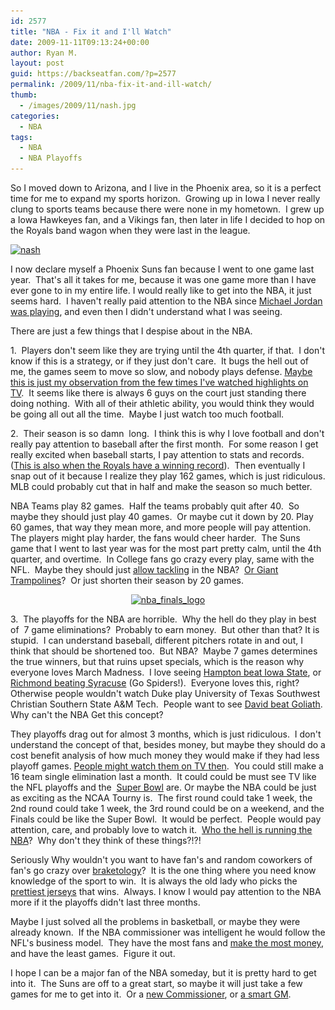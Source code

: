 ```yaml
---
id: 2577
title: "NBA - Fix it and I'll Watch"
date: 2009-11-11T09:13:24+00:00
author: Ryan M.
layout: post
guid: https://backseatfan.com/?p=2577
permalink: /2009/11/nba-fix-it-and-ill-watch/
thumb:
  - /images/2009/11/nash.jpg
categories:
  - NBA
tags:
  - NBA
  - NBA Playoffs
---
```


<div class="entry">
  <p>
    So I moved down to Arizona, and I live in the Phoenix area, so it is a perfect time for me to expand my sports horizon.  Growing up in Iowa I never really clung to sports teams because there were none in my hometown.  I grew up a Iowa Hawkeyes fan, and a Vikings fan, then later in life I decided to hop on the Royals band wagon when they were last in the league.
  </p>

  <p>
    <a href="/images/2009/11/nash.jpg"><img class="aligncenter size-full wp-image-2593" title="nash" src="/images/2009/11/nash.jpg" alt="nash" width="600" height="315" srcset="/images/2009/11/nash.jpg 600w, /images/2009/11/nash-300x157.jpg 300w" sizes="(max-width: 600px) 100vw, 600px" /></a>
  </p>

  <p>
    I now declare myself a Phoenix Suns fan because I went to one game last year.  That's all it takes for me, because it was one game more than I have ever gone to in my entire life. I would really like to get into the NBA, it just seems hard.  I haven't really paid attention to the NBA since <a href="http://i.cdn.turner.com/si/2009/writers/ted_keith/04/08/jordan/michael-jordan-p1.jpg">Michael Jordan was playing</a>, and even then I didn't understand what I was seeing.
  </p>

  <p>
  </p>

  <p>
    There are just a few things that I despise about in the NBA.
  </p>

  <p>
    1.  Players don't seem like they are trying until the 4th quarter, if that.  I don't know if this is a strategy, or if they just don't care.  It bugs the hell out of me, the games seem to move so slow, and nobody plays defense. <a href="https://www.youtube.com/watch?v=2X-anGaVIhM"> Maybe this is just my observation from the few times I've watched highlights on TV</a>.  It seems like there is always 6 guys on the court just standing there doing nothing.  With all of their athletic ability, you would think they would be going all out all the time.  Maybe I just watch too much football.
  </p>

  <p>
    2.  Their season is so damn  long.  I think this is why I love football and don't really pay attention to baseball after the first month.  For some reason I get really excited when baseball starts, I pay attention to stats and records. (<a href="http://sportsillustrated.cnn.com/2009/writers/joe_posnanski/04/28/zack.greinke/index.html">This is also when the Royals have a winning record</a>).  Then eventually I snap out of it because I realize they play 162 games, which is just ridiculous. MLB could probably cut that in half and make the season so much better.
  </p>

  <p>
    NBA Teams play 82 games.  Half the teams probably quit after 40.  So maybe they should just play 40 games.  Or maybe cut it down by 20. Play 60 games, that way they mean more, and more people will pay attention.  The players might play harder, the fans would cheer harder.  The Suns game that I went to last year was for the most part pretty calm, until the 4th quarter, and overtime.  In College fans go crazy every play, same with the NFL.  Maybe they should just <a href="https://www.youtube.com/watch?v=nNwcw21NAdU&feature=fvw">allow tackling</a> in the NBA?  <a href="https://www.slamball.net/">Or Giant Trampolines</a>?  Or just shorten their season by 20 games.
  </p>

  <p style="text-align: center;">
    <a href="/images/2009/11/nba_finals_logo.jpg"><img class="aligncenter size-full wp-image-2594" title="nba_finals_logo" src="/images/2009/11/nba_finals_logo.jpg" alt="nba_finals_logo" width="448" height="237" srcset="/images/2009/11/nba_finals_logo.jpg 640w, /images/2009/11/nba_finals_logo-300x158.jpg 300w" sizes="(max-width: 448px) 100vw, 448px" /></a>
  </p>

  <p>
    3.  The playoffs for the NBA are horrible.  Why the hell do they play in best of  7 game eliminations?  Probably to earn money.  But other than that? It is stupid.  I can understand baseball, different pitchers rotate in and out, I think that should be shortened too.  But NBA?  Maybe 7 games determines the true winners, but that ruins upset specials, which is the reason why everyone loves March Madness.  I love seeing <a href="http://sportsillustrated.cnn.com/basketball/college/2001/ncaa_tourney/west/news/2001/03/15/hampton_iowastate_ap/">Hampton beat Iowa State</a>, or <a href="https://www.richmondspiders.com/sports/m-baskbl/spec-rel/102005aaj.html">Richmond beating Syracuse</a> (Go Spiders!).  Everyone loves this, right?  Otherwise people wouldn't watch Duke play University of Texas Southwest Christian Southern State A&M Tech.  People want to see <a href="http://sports.espn.go.com/nfl/playoffs07/news/story?id=3228916">David beat Goliath</a>.  Why can't the NBA Get this concept?
  </p>

  <p>
    They playoffs drag out for almost 3 months, which is just ridiculous.  I don't understand the concept of that, besides money, but maybe they should do a cost benefit analysis of how much money they would make if they had less playoff games. <a href="http://en.wikipedia.org/wiki/National_Basketball_Association_Nielsen_ratings"> People might watch them on TV then</a>.  You could still make a 16 team single elimination last a month.  It could could be must see TV like the NFL playoffs and the  <a href="https://www.nfl.com/superbowl/story?id=09000d5d80e89a4f&template=without-video-with-comments&confirm=true">Super Bowl</a> are. Or maybe the NBA could be just as exciting as the NCAA Tourny is.  The first round could take 1 week, the 2nd round could take 1 week, the 3rd round could be on a weekend, and the Finals could be like the Super Bowl.  It would be perfect.  People would pay attention, care, and probably love to watch it.  <a href="http://cache.boston.com/bonzai-fba/Globe_Photo/2008/04/29/1209470880_2063.jpg">Who the hell is running the NBA</a>?  Why don't they think of these things?!?!
  </p>

  <p>
    Seriously Why wouldn't you want to have fan's and random coworkers of fan's go crazy over <a href="http://assets.espn.go.com/i/ncaa/09womens_bracket_blank.gif">braketology</a>?  It is the one thing where you need know knowledge of the sport to win.  It is always the old lady who picks the <a href="http://blogs.orlandosentinel.com/.a/6a00d83451c3cb69e20115704e3ef3970c-pi">prettiest jerseys</a> that wins.  Always. I know I would pay attention to the NBA more if it the playoffs didn't last three months.
  </p>

  <p>
    Maybe I just solved all the problems in basketball, or maybe they were already known.  If the NBA commissioner was intelligent he would follow the NFL's business model.  They have the most fans and <a href="http://espn.go.com/sportsbusiness/s/forbes.html">make the most money</a>, and have the least games.  Figure it out.
  </p>

  <p>
    I hope I can be a major fan of the NBA someday, but it is pretty hard to get into it.  The Suns are off to a great start, so maybe it will just take a few games for me to get into it.  Or a <a href="/images/2009/11/Bill-Simmons.jpg">new Commissioner</a>, or <a href="http://sports.espn.go.com/espn/page2/story?page=simmons/book/091021">a smart GM</a>.
  </p>
</div>
